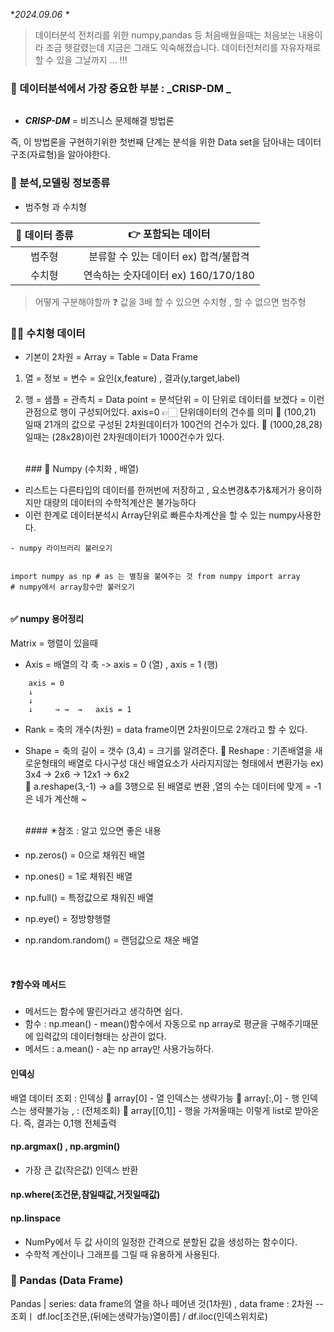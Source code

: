 <p>*<em>2024.09.06 *</em></p>
<blockquote>
<p>데이터분석 전처리를 위한 numpy,pandas 등 처음배웠을때는 처음보는 내용이라 조금 헷갈렸는데 지금은 그래도 익숙해졌습니다. 
데이터전처리를 자유자재로 할 수 있을 그날까지 ... !!! </p>
</blockquote>
<h3 id="📌-데이터분석에서-가장-중요한-부분--_crisp-dm-_">📌 데이터분석에서 가장 중요한 부분 : _CRISP-DM _</h3>
<p><img alt="" src="https://velog.velcdn.com/images/victoryone/post/7fc467f5-5588-489d-92dd-f88225f53356/image.jpg" /> </p>
<ul>
<li><em><strong>CRISP-DM</strong></em> = 비즈니스 문제해결 방법론 </li>
</ul>
<p>즉, 이 방법론을 구현하기위한 첫번째 단계는 분석을 위한 Data set을 담아내는 데이터구조(자료형)을 알아야한다.</p>
<h3 id="📝-분석모델링-정보종류">📝 분석,모델링 정보종류</h3>
<ul>
<li>범주형 과 수치형 </li>
</ul>
<table>
<thead>
<tr>
<th align="center">📌 데이터 종류</th>
<th align="center">👉 포함되는 데이터</th>
</tr>
</thead>
<tbody><tr>
<td align="center">범주형</td>
<td align="center">분류할 수 있는 데이터 ex) 합격/불합격</td>
</tr>
<tr>
<td align="center">수치형</td>
<td align="center">연속하는 숫자데이터 ex) 160/170/180</td>
</tr>
</tbody></table>
<blockquote>
<p>어떻게 구분해야할까 ❓ 값을 3배 할 수 있으면 수치형 , 할 수 없으면 범주형</p>
</blockquote>
<h3 id="✍🏻-수치형-데이터">✍🏻 수치형 데이터</h3>
<ul>
<li>기본이 2차원 = Array = Table = Data Frame </li>
</ul>
<ol>
<li><p>열 = 정보 = 변수 = 요인(x,feature) , 결과(y,target,label)  </p>
</li>
<li><p>행 = 샘플 = 관측치 = Data point = 분석단위 = 이 단위로 데이터를 보겠다 = 이런관점으로 행이 구성되어있다. 
axis=0 👉🏻 단위데이터의 건수를 의미
🌟 (100,21) 일때 21개의 값으로 구성된 2차원데이터가 100건의 건수가 있다. 
🌟 (1000,28,28) 일때는 (28x28)이런 2차원데이터가 1000건수가 있다. </p>
<br /> 
### 📌 Numpy (수치화 , 배열) </li>
</ol>
<ul>
<li>리스트는 다른타입의 데이터를 한꺼번에 저장하고 , 요소변경&amp;추가&amp;제거가 용이하지만 대량의 데이터의 수학적계산은 불가능하다</li>
<li>이런 한계로 데이터분석시 Array단위로 빠른수차계산을 할 수 있는 numpy사용한다.</li>
</ul>
<pre><code>- numpy 라이브러리 불러오기 

import numpy as np  # as 는 별칭을 붙여주는 것 
from numpy import array # numpy에서 array함수만 불러오기 
</code></pre><h4 id="✅-numpy-용어정리">✅ numpy 용어정리</h4>
<p>Matrix = 행렬이 있을때 </p>
<ul>
<li>Axis = 배열의 각 축 -&gt; axis = 0 (열) , axis = 1 (행)</li>
</ul>
<pre><code>    axis = 0         
    ↓                
    ↓                
    ↓     → →  →   axis = 1         
</code></pre><ul>
<li><p>Rank = 축의 개수(차원) = data frame이면 2차원이므로 2개라고 할 수 있다.</p>
</li>
<li><p>Shape = 축의 길이 = 갯수 (3,4) = 크기를 알려준다. 
🌟 Reshape : 기존배열을 새로운형태의 배열로 다시구성 
대신 배열요소가 사라지지않는 형태에서 변환가능 
ex) 3x4 -&gt; 2x6 -&gt; 12x1 -&gt; 6x2 <br /> 
🌟 a.reshape(3,-1) -&gt; a를 3행으로 된 배열로 변환 ,열의 수는 데이터에 맞게 
= -1은 네가 계산해 ~ </p>
<br /> 
#### ✴️참조 : 알고 있으면 좋은 내용 </li>
<li><p>np.zeros() = 0으로 채워진 배열</p>
</li>
<li><p>np.ones() = 1로 채워진 배열</p>
</li>
<li><p>np.full() =  특정값으로 채워진 배열</p>
</li>
<li><p>np.eye() = 정방향행렬</p>
</li>
<li><p>np.random.random() = 랜덤값으로 채운 배열 </p>
<br />

</li>
</ul>
<h4 id="❓함수와-메서드">❓함수와 메서드</h4>
<ul>
<li>메서드는 함수에 딸린거라고 생각하면 쉽다.</li>
<li>함수 : np.mean() - mean()함수에서 자동으로 np array로 평균을 구해주기때문에 입력값의 데이터형태는 상관이 없다.</li>
<li>메서드 : a.mean() - a는 np array만 사용가능하다. </li>
</ul>
<h4 id="인덱싱">인덱싱</h4>
<p>배열 데이터 조회 : 인덱싱 
🌟 array[0] - 열 인덱스는 생략가능
🌟 array[:,0] - 행 인덱스는 생략불가능 , : (전체조회)
🌟 array[[0,1]] - 행을 가져올때는 이렇게 list로 받아온다. 즉, 결과는 0,1행 전체출력 </p>
<h4 id="npargmax--npargmin">np.argmax() , np.argmin()</h4>
<ul>
<li>가장 큰 값(작은값) 인덱스 반환  </li>
</ul>
<h4 id="npwhere조건문참일때값거짓일때값">np.where(조건문,참일때값,거짓일때값)</h4>
<h4 id="nplinspace">np.linspace</h4>
<ul>
<li>NumPy에서 두 값 사이의 일정한 간격으로 분할된 값을 생성하는 함수이다. </li>
<li>수학적 계산이나 그래프를 그릴 때 유용하게 사용된다.</li>
</ul>
<h3 id="📌-pandas-data-frame">📌 Pandas (Data Frame)</h3>
<p>Pandas | series: data frame의 열을 하나 떼어낸 것(1차원) , data frame : 2차원 
-- 조회ㅣ df.loc[조건문,(뒤에는생략가능)열이름] / df.iloc(인덱스위치로)</p>